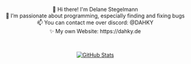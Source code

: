 <p align="center">👋 Hi there! I'm Delane Stegelmann <br> 👀 I’m passionate about programming, especially finding and fixing bugs <br> 📫 You can contact me over discord: @DAHKY <br> ✨ My own Website: https://dahky.de</p>

<br>

<p align="center">  
  <a href="https://github.com/DAHKY">
    <img alt="GitHub Stats" src="https://github-readme-streak-stats.herokuapp.com?user=DAHKY&theme=transparent&hide_border=true&border_radius=0"/>
  </a>
</p>
